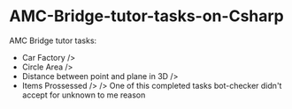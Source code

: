 # AMC-Bridge-tutor-tasks-on-Csharp
AMC Bridge tutor tasks:
- Car Factory />
- Circle Area />
- Distance between point and plane in 3D />
- Items Prossessed />
/>
One of this completed tasks bot-checker didn't accept for unknown to me reason 
